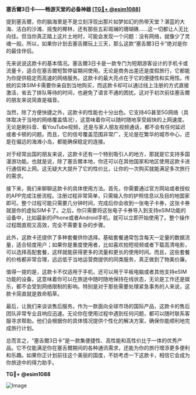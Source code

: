 **塞舌爾3日卡——畅游天堂的必备神器 [[TG💪+ @esim1088](https://t.me/s/esim1088)]**

提到塞舌爾，你的脑海里是不是立刻浮现出那片如梦如幻的热带天堂？湛蓝的大海、洁白的沙滩、摇曳的椰林，还有那些五彩斑斓的珊瑚礁……这一切都让人无比向往。但当你真正踏上这片土地时，可能会发现一个问题：没有网络，就像少了灵魂一般。所以，如果你计划去塞舌爾玩上三天，那么这款“塞舌爾3日卡”绝对是你的最佳伴侣。

先来说说这款卡的基本情况。塞舌爾3日卡是一款专门为短期游客设计的手机卡或流量卡，适合在塞舌爾短暂停留期间使用。无论是商务出差还是度假旅行，它都能为你提供稳定而高速的网络服务。这款卡的最大亮点在于它的便捷性和实用性。传统的实体SIM卡需要你亲自到当地购买，而这款卡却可以通过线上注册的方式直接激活，省去了排队等待的时间，也避免了语言不通的困扰。这对于初次前往塞舌爾的朋友来说简直是福音。

当然，除了方便快捷之外，这款卡的性能也十分出色。它支持4G甚至5G网络（具体取决于当地的网络覆盖情况），这意味着你可以随时随地享受超快的上网速度。无论是刷抖音、看YouTube视频，还是与家人朋友视频通话，都不会有任何延迟或者卡顿的问题。而且，它的信号覆盖范围非常广，无论是在繁华的城市中心，还是在偏远的海滩小岛，都能确保稳定的连接。

对于经常出国的朋友来说，这款卡还有一个特别吸引人的地方，那就是它支持多国漫游功能。也就是说，除了塞舌爾本地，你还可以在其他国家和地区使用这款卡进行通信和上网。这无疑大大提升了它的性价比，让你的一次购买就能满足多次旅行的需求。

接下来，我们来聊聊这款卡的具体使用方法。首先，你需要通过官方网站或者授权的APP完成注册流程。注册过程非常简单，只需输入你的护照信息以及目的地国家即可。整个过程可能只需要几分钟时间，完成后你会收到一张电子卡券，这张卡券就是你的虚拟SIM卡了。之后，你只需要将这张电子卡券导入到支持eSIM功能的设备中，比如最新的iPhone或者Android手机，就可以立即开始使用了。整个操作过程既直观又高效，完全不需要复杂的步骤。

此外，这款卡还提供了多种套餐供你选择。基础套餐通常包含每天一定量的数据流量，适合轻度用户；如果你是重度使用者，比如喜欢拍短视频或者下载高清电影，可以选择高配套餐，这样就能获得更多的流量和更长的使用时间。而且，这些套餐的价格都非常合理，远远低于当地运营商提供的同类服务，真正做到了物美价廉。

值得一提的是，这款卡不仅适用于手机，还可以用于平板电脑或者其他支持eSIM功能的设备。这意味着你可以在旅途中随时随地保持在线状态，无论是工作还是娱乐，都不会受到网络限制的影响。特别是对于那些需要处理紧急事务的人来说，这款卡简直就是救命稻草。

最后，让我们来谈谈售后服务。作为一款面向全球市场的国际产品，这款卡的售后团队非常专业且响应迅速。无论你在使用过程中遇到任何问题，都可以随时联系客服寻求帮助。他们会根据你的具体情况提供个性化的解决方案，确保你能顺利地完成旅行计划。

总而言之，“塞舌爾3日卡”是一款集便捷性、高性能和高性价比于一体的优秀产品。它不仅能满足你在塞舌爾期间的各种通讯需求，还能为你的旅行增添更多便利和乐趣。如果你正计划前往这个美丽的国度，不妨考虑一下这款卡，相信它会成为你旅途中的得力助手。

**TG💪+ @esim1088**

![Image](https://i.postimg.cc/4NQfJmqS/Snipaste-2025-05-13-00-14-12.png)